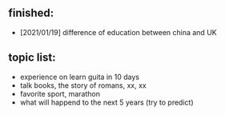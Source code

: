 ## finished:
- [2021/01/19] difference of education between china and UK




## topic list:
- experience on learn guita in 10 days
- talk books, the story of romans, xx, xx
- favorite sport, marathon
- what will happend to the next 5 years (try to predict)